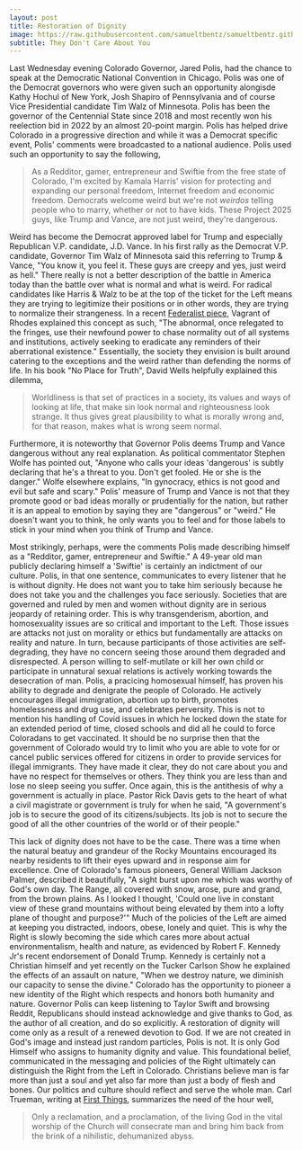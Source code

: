 ```yaml
---
layout: post
title: Restoration of Dignity
image: https://raw.githubusercontent.com/samueltbentz/samueltbentz.github.io/master/images/sheriff.jpeg
subtitle: They Don't Care About You
---
```


Last Wednesday evening Colorado Governor, Jared Polis, had the chance to speak at the Democratic National Convention in Chicago. Polis was one of the Democrat governors who were given such an opportunity alongisde Kathy Hochul of New York, Josh Shapiro of Pennsylvania and of course Vice Presidential candidate Tim Walz of Minnesota. Polis has been the governor of the Centennial State since 2018 and most recently won his reelection bid in 2022 by an almost 20-point margin. Polis has helped drive Colorado in a progressive direction and while it was a Democrat specific event, Polis' comments were broadcasted to a national audience. Polis used such an opportunity to say the following,
>As a Redditor, gamer, entrepreneur and Swiftie from the free state of Colorado, I'm excited by Kamala Harris' vision for protecting and expanding our personal freedom, Internet freedom and economic freedom. Democrats welcome weird but we're not *weirdos* telling people who to marry, whether or not to have kids. These Project 2025 guys, like Trump and Vance, are not just weird, they're dangerous.

Weird has become the Democrat approved label for Trump and especially Republican V.P. candidate, J.D. Vance. In his first rally as the Democrat V.P. candidate, Governor Tim Walz of Minnesota said this referring to Trump & Vance, "You know it, you feel it. These guys are creepy and yes, just weird as hell." There really is not a better description of the battle in America today than the battle over what is normal and what is weird. For radical candidates like Harris & Walz to be at the top of the ticket for the Left means they are trying to legitimize their positions or in other words, they are trying to normalize their strangeness. In a recent [Federalist piece](https://thefederalist.com/2024/08/26/make-america-normal-again/), Vagrant of Rhodes explained this concept as such, "The abnormal, once relegated to the fringes, use their newfound power to chase normality out of all systems and institutions, actively seeking to eradicate any reminders of their aberrational existence." Essentially, the society they envision is built around catering to the exceptions and the weird rather than defending the norms of life. In his book "No Place for Truth", David Wells helpfully explained this dilemma,
>Worldliness is that set of practices in a society, its values and ways of looking at life, that make sin look normal and righteousness look strange. It thus gives great plausibility to what is morally wrong and, for that reason, makes what is wrong seem normal.

Furthermore, it is noteworthy that Governor Polis deems Trump and Vance dangerous without any real explanation. As political commentator Stephen Wolfe has pointed out, "Anyone who calls your ideas 'dangerous' is subtly declaring that he's a threat to you. Don't get fooled. He or she is the danger." Wolfe elsewhere explains, "In gynocracy, ethics is not good and evil but safe and scary." Polis' measure of Trump and Vance is not that they promote good or bad ideas morally or prudentially for the nation, but rather it is an appeal to emotion by saying they are "dangerous" or "weird." He doesn't want you to think, he only wants you to feel and for those labels to stick in your mind when you think of Trump and Vance.

Most strikingly, perhaps, were the comments Polis made describing himself as a "Redditor, gamer, entrepreneur and Swiftie." A 49-year old man publicly declaring himself a 'Swiftie' is certainly an indictment of our culture. Polis, in that one sentence, communicates to every listener that he is without dignity. He does not want you to take him seriously because he does not take you and the challenges you face seriously. Societies that are governed and ruled by men and women without dignity are in serious jeopardy of retaining order. This is why transgenderism, abortion, and homosexuality issues are so critical and important to the Left. Those issues are attacks not just on morality or ethics but fundamentally are attacks on reality and nature. In turn, because participants of those activities are self-degrading, they have no concern seeing those around them degraded and disrespected. A person willing to self-mutilate or kill her own child or participate in unnatural sexual relations is actively working towards the desecration of man. Polis, a pracicing homosexual himself, has proven his ability to degrade and denigrate the people of Colorado. He actively encourages illegal immigration, abortion up to birth, promotes homelessness and drug use, and celebrates perversity. This is not to mention his handling of Covid issues in which he locked down the state for an extended period of time, closed schools and did all he could to force Coloradans to get vaccinated. It should be no surprise then that the government of Colorado would try to limit who you are able to vote for or cancel public services offered for citizens in order to provide services for illegal immigrants. They have made it clear, they do not care about you and have no respect for themselves or others. They think you are less than and lose no sleep seeing you suffer. Once again, this is the antithesis of why a government is actually in place. Pastor Rick Davis gets to the heart of what a civil magistrate or government is truly for when he said, "A government's job is to secure the good of its citizens/subjects. Its job is not to secure the good of all the other countries of the world or of their people."

This lack of dignity does not have to be the case. There was a time when the natural beatuy and grandeur of the Rocky Mountains encouraged its nearby residents to lift their eyes upward and in response aim for excellence. One of Colorado's famous pioneers, General William Jackson Palmer, described it beautifully, "A sight burst upon me which was worthy of God's own day. The Range, all covered with snow, arose, pure and grand, from the brown plains. As I looked I thought, 'Could one live in constant view of these grand mountains without being elevated by them into a lofty plane of thought and purpose?'" Much of the policies of the Left are aimed at keeping you distracted, indoors, obese, lonely and quiet. This is why the Right is slowly becoming the side which cares more about actual environmentalism, health and nature, as evidenced by Robert F. Kennedy Jr's recent endorsement of Donald Trump. Kennedy is certainly not a Christian himself and yet recently on the Tucker Carlson Show he explained the effects of an assault on nature, "When we destroy nature, we diminish our capacity to sense the divine." Colorado has the opportunity to pioneer a new identity of the Right which respects and honors both humanity and nature. Governor Polis can keep listening to Taylor Swift and browsing Reddit, Republicans should instead acknowledge and give thanks to God, as the author of all creation, and do so explicitly. A restoration of dignity will come only as a result of a renewed devotion to God. If we are not created in God's image and instead just random particles, Polis is not. It is only God Himself who assigns to humanity dignity and value. This foundational belief, communicated in the messaging and policies of the Right ultimately can distinguish the Right from the Left in Colorado. Christians believe man is far more than just a soul and yet also far more than just a body of flesh and bones. Our politics and culture should reflect and serve the whole man. Carl Trueman, writing at [First Things](https://www.firstthings.com/article/2024/01/the-desecration-of-man), summarizes the need of the hour well,
>Only a reclamation, and a proclamation, of the living God in the vital worship of the Church will consecrate man and bring him back from the brink of a nihilistic, dehumanized abyss.
